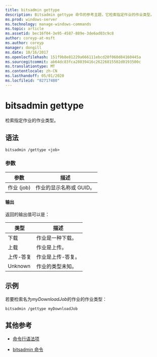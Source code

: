```yaml
---
title: bitsadmin gettype
description: Bitsadmin gettype 命令的参考主题，它检索指定作业的作业类型。
ms.prod: windows-server
ms.technology: manage-windows-commands
ms.topic: article
ms.assetid: bec16f04-3e95-4587-889e-3de6ad03c9c8
author: coreyp-at-msft
ms.author: coreyp
manager: dongill
ms.date: 10/16/2017
ms.openlocfilehash: 151f9b8e81229a666111ebcd20f060d84160445a
ms.sourcegitcommit: ab64dc83fca28039416c26226815502d0193500c
ms.translationtype: MT
ms.contentlocale: zh-CN
ms.lasthandoff: 05/01/2020
ms.locfileid: "82717480"
---
```

# <a name="bitsadmin-gettype"></a>bitsadmin gettype

检索指定作业的作业类型。

## <a name="syntax"></a>语法

```
bitsadmin /gettype <job>
```

### <a name="parameters"></a>参数

| 参数 | 描述 |
| -------------- | -------------- |
| 作业 (job) | 作业的显示名称或 GUID。 |

#### <a name="output"></a>输出

返回的输出值可以是：

| 类型 | 描述 |
| --------------- | ----------- |
| 下载 | 作业是一种下载。 |
| 上载 | 作业是上传。 |
| 上传-答复 | 作业是上传-答复。 |
| Unknown | 作业的类型未知。 |

## <a name="examples"></a>示例

若要检索名为*myDownloadJob*的作业的作业类型：

```
bitsadmin /gettype myDownloadJob
```

## <a name="additional-references"></a>其他参考

- [命令行语法项](command-line-syntax-key.md)

- [bitsadmin 命令](bitsadmin.md)

